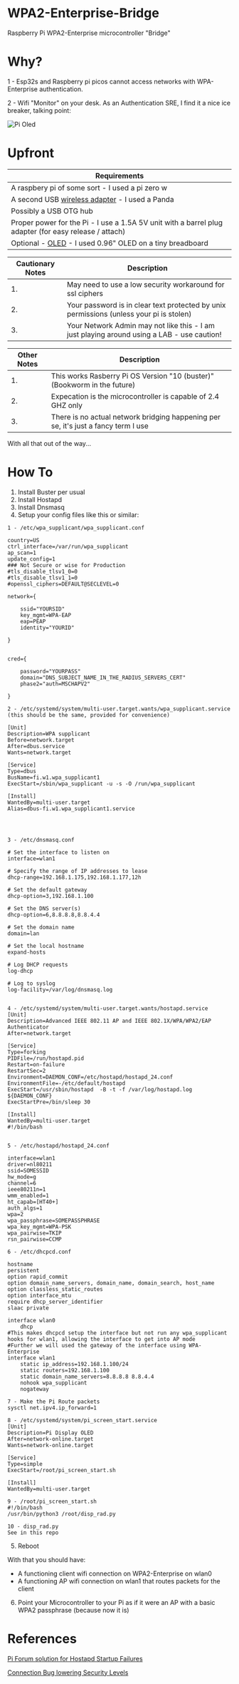 # WPA2-Enterprise-Bridge
Raspberry Pi WPA2-Enterprise microcontroller "Bridge" 

# Why? 

1 - Esp32s and Raspberry pi picos cannot access networks with WPA-Enterprise authentication.

2 - Wifi "Monitor" on your desk. As an Authentication SRE, I find it a nice ice breaker, talking point:

![Pi Oled](images/pi-oled.png)

# Upfront

| Requirements |
|-----------------|
|A raspbery pi of some sort - I used a pi zero w|
|A second USB [wireless adapter](https://www.amazon.com/gp/product/B07C9TYDR4) - I used a Panda|
|Possibly a USB OTG hub|
|Proper power for the Pi - I use a 1.5A 5V unit with a barrel plug adapter (for easy release / attach)|
|Optional - [OLED](https://www.amazon.com/gp/product/B08KY21SR2/) - I used 0.96" OLED on a tiny breadboard|

| Cautionary Notes | Description                                             |
|-----------------|---------------------------------------------------------|
| 1. | May need to use a low security workaround for ssl ciphers| 
| 2. | Your password is in clear text protected  by unix permissions (unless your pi is stolen)|
| 3. | Your Network Admin may not like this - I am just playing around using a LAB - use caution!|

| Other Notes | Description                                             |
|-----------------|---------------------------------------------------------|
| 1. | This works Rasberry Pi OS Version "10 (buster)" (Bookworm in the future) |
| 2. | Expecation is the microcontroller is capable of 2.4 GHZ only|
| 3. | There is no actual network bridging happening per se, it's just a fancy term I use |

With all that out of the way...

# How To
1. Install Buster per usual
2. Install Hostapd
3. Install Dnsmasq
4. Setup your config files like this or similar:


```
1 - /etc/wpa_supplicant/wpa_supplicant.conf

country=US
ctrl_interface=/var/run/wpa_supplicant
ap_scan=1
update_config=1
### Not Secure or wise for Production 
#tls_disable_tlsv1_0=0
#tls_disable_tlsv1_1=0
#openssl_ciphers=DEFAULT@SECLEVEL=0

network={

    ssid="YOURSID"
    key_mgmt=WPA-EAP
    eap=PEAP
    identity="YOURID"

}


cred={

    password="YOURPASS"
    domain="DNS_SUBJECT_NAME_IN_THE_RADIUS_SERVERS_CERT"
    phase2="auth=MSCHAPV2"

}

2 - /etc/systemd/system/multi-user.target.wants/wpa_supplicant.service  (this should be the same, provided for convenience)

[Unit]
Description=WPA supplicant
Before=network.target
After=dbus.service
Wants=network.target

[Service]
Type=dbus
BusName=fi.w1.wpa_supplicant1
ExecStart=/sbin/wpa_supplicant -u -s -O /run/wpa_supplicant

[Install]
WantedBy=multi-user.target
Alias=dbus-fi.w1.wpa_supplicant1.service




3 - /etc/dnsmasq.conf 

# Set the interface to listen on
interface=wlan1

# Specify the range of IP addresses to lease
dhcp-range=192.168.1.175,192.168.1.177,12h

# Set the default gateway
dhcp-option=3,192.168.1.100

# Set the DNS server(s)
dhcp-option=6,8.8.8.8,8.8.4.4

# Set the domain name
domain=lan

# Set the local hostname
expand-hosts

# Log DHCP requests
log-dhcp

# Log to syslog
log-facility=/var/log/dnsmasq.log


4 - /etc/systemd/system/multi-user.target.wants/hostapd.service 
[Unit]
Description=Advanced IEEE 802.11 AP and IEEE 802.1X/WPA/WPA2/EAP Authenticator
After=network.target

[Service]
Type=forking
PIDFile=/run/hostapd.pid
Restart=on-failure
RestartSec=2
Environment=DAEMON_CONF=/etc/hostapd/hostapd_24.conf
EnvironmentFile=-/etc/default/hostapd
ExecStart=/usr/sbin/hostapd  -B -t -f /var/log/hostapd.log ${DAEMON_CONF}
ExecStartPre=/bin/sleep 30 

[Install]
WantedBy=multi-user.target
#!/bin/bash


5 - /etc/hostapd/hostapd_24.conf

interface=wlan1
driver=nl80211
ssid=SOMESSID
hw_mode=g
channel=6
ieee80211n=1
wmm_enabled=1
ht_capab=[HT40+]
auth_algs=1
wpa=2
wpa_passphrase=SOMEPASSPHRASE
wpa_key_mgmt=WPA-PSK
wpa_pairwise=TKIP
rsn_pairwise=CCMP

6 - /etc/dhcpcd.conf

hostname
persistent
option rapid_commit
option domain_name_servers, domain_name, domain_search, host_name
option classless_static_routes
option interface_mtu
require dhcp_server_identifier
slaac private

interface wlan0
    dhcp
#This makes dhcpcd setup the interface but not run any wpa_supplicant hooks for wlan1, allowing the interface to get into AP mode 
#Further we will used the gateway of the interface using WPA-Enterprise
interface wlan1
    static ip_address=192.168.1.100/24
    static routers=192.168.1.100
    static domain_name_servers=8.8.8.8 8.8.4.4
    nohook wpa_supplicant
    nogateway

7 - Make the Pi Route packets 
sysctl net.ipv4.ip_forward=1

8 - /etc/systemd/system/pi_screen_start.service 
[Unit]
Description=Pi Display OLED
After=network-online.target
Wants=network-online.target

[Service]
Type=simple
ExecStart=/root/pi_screen_start.sh

[Install]
WantedBy=multi-user.target

9 - /root/pi_screen_start.sh 
#!/bin/bash
/usr/bin/python3 /root/disp_rad.py

10 - disp_rad.py
See in this repo

```

5. Reboot

With that you should have:
- A functioning client wifi connection on WPA2-Enterprise on wlan0
- A functioning AP wifi connection on wlan1 that routes packets for the client

6. Point your Microcontroller to your Pi as if it were an AP with a basic WPA2 passphrase (because now it is)

# References

[Pi Forum solution for Hostapd Startup Failures](https://forums.raspberrypi.com/viewtopic.php?t=234145)

[Connection Bug lowering Security Levels](https://bugs.launchpad.net/ubuntu/+source/wpa/+bug/1958267)


